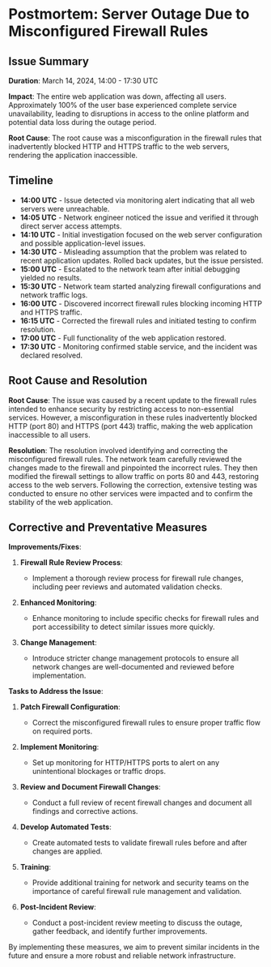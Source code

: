# Postmortem: Server Outage Due to Misconfigured Firewall Rules

## Issue Summary

**Duration**: March 14, 2024, 14:00 - 17:30 UTC

**Impact**: The entire web application was down, affecting all users. Approximately 100% of the user base experienced complete service unavailability, leading to disruptions in access to the online platform and potential data loss during the outage period.

**Root Cause**: The root cause was a misconfiguration in the firewall rules that inadvertently blocked HTTP and HTTPS traffic to the web servers, rendering the application inaccessible.

## Timeline

- **14:00 UTC** - Issue detected via monitoring alert indicating that all web servers were unreachable.
- **14:05 UTC** - Network engineer noticed the issue and verified it through direct server access attempts.
- **14:10 UTC** - Initial investigation focused on the web server configuration and possible application-level issues.
- **14:30 UTC** - Misleading assumption that the problem was related to recent application updates. Rolled back updates, but the issue persisted.
- **15:00 UTC** - Escalated to the network team after initial debugging yielded no results.
- **15:30 UTC** - Network team started analyzing firewall configurations and network traffic logs.
- **16:00 UTC** - Discovered incorrect firewall rules blocking incoming HTTP and HTTPS traffic.
- **16:15 UTC** - Corrected the firewall rules and initiated testing to confirm resolution.
- **17:00 UTC** - Full functionality of the web application restored.
- **17:30 UTC** - Monitoring confirmed stable service, and the incident was declared resolved.

## Root Cause and Resolution

**Root Cause**:
The issue was caused by a recent update to the firewall rules intended to enhance security by restricting access to non-essential services. However, a misconfiguration in these rules inadvertently blocked HTTP (port 80) and HTTPS (port 443) traffic, making the web application inaccessible to all users.

**Resolution**:
The resolution involved identifying and correcting the misconfigured firewall rules. The network team carefully reviewed the changes made to the firewall and pinpointed the incorrect rules. They then modified the firewall settings to allow traffic on ports 80 and 443, restoring access to the web servers. Following the correction, extensive testing was conducted to ensure no other services were impacted and to confirm the stability of the web application.

## Corrective and Preventative Measures

**Improvements/Fixes**:
1. **Firewall Rule Review Process**:
   - Implement a thorough review process for firewall rule changes, including peer reviews and automated validation checks.

2. **Enhanced Monitoring**:
   - Enhance monitoring to include specific checks for firewall rules and port accessibility to detect similar issues more quickly.

3. **Change Management**:
   - Introduce stricter change management protocols to ensure all network changes are well-documented and reviewed before implementation.

**Tasks to Address the Issue**:
1. **Patch Firewall Configuration**:
   - Correct the misconfigured firewall rules to ensure proper traffic flow on required ports.

2. **Implement Monitoring**:
   - Set up monitoring for HTTP/HTTPS ports to alert on any unintentional blockages or traffic drops.

3. **Review and Document Firewall Changes**:
   - Conduct a full review of recent firewall changes and document all findings and corrective actions.

4. **Develop Automated Tests**:
   - Create automated tests to validate firewall rules before and after changes are applied.

5. **Training**:
   - Provide additional training for network and security teams on the importance of careful firewall rule management and validation.

6. **Post-Incident Review**:
   - Conduct a post-incident review meeting to discuss the outage, gather feedback, and identify further improvements.

By implementing these measures, we aim to prevent similar incidents in the future and ensure a more robust and reliable network infrastructure.
